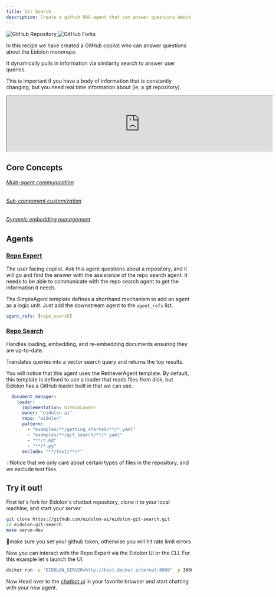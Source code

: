 ```yaml
---
title: Git Search
description: Create a github RAG agent that can answer questions about a git repository
---
```


<div>
  <a href="https://github.com/eidolon-ai/eidolon-git-search">
    <img style="display: inline-block;" alt="GitHub Repository" src="https://img.shields.io/badge/eidolon-Git%20Search-blue?style=flat&logo=github">
  </a>
  <a href="https://github.com/eidolon-ai/eidolon-git-search/fork">
    <img style="display: inline-block;" alt="GitHub Forks" src="https://img.shields.io/badge/fork-grey?style=flat&logo=forgejo&logoColor=white">
  </a>
</div>


In this recipe we have created a GitHub copilot who can answer questions about the Eidolon monorepo.

It dynamically pulls in information via similarity search to answer user queries.

This is important if you have a body of information that is constantly changing, but you need real time information about (ie, a git repository).

<iframe width="720"
src="https://www.youtube.com/embed/INOjIWMX4mY">
</iframe>

## Core Concepts
###### [Multi-agent communication](/docs/references/communication)
###### [Sub-component customization](/docs/references/communication)
###### [Dynamic embedding management](/docs/components/retriever_agent)

## Agents
### [Repo Expert](https://github.com/eidolon-ai/eidolon-git-search/blob/main/resources/repo_expert.yaml)
The user facing copilot. Ask this agent questions about a repository, and it will go and find the answer with the
assistance of the repo search agent. It needs to be able to communicate with the repo search agent to get the 
information it needs.

The SimpleAgent template defines a shorthand mechanism to add an agent as a logic unit. Just add the downstream agent 
to the `agent_refs` list.
```yaml
agent_refs: [repo_search]
```

### [Repo Search](https://github.com/eidolon-ai/eidolon-git-search/blob/main/resources/repo_search.yaml)
Handles loading, embedding, and re-embedding documents ensuring they are up-to-date.

Translates queries into a vector search query and returns the top results.

You will notice that this agent uses the RetrieverAgent template. By default, this template is defined to use 
a loader that reads files from disk, but Eidolon has a GitHub loader built in that we can use.
```yaml
  document_manager:
    loader:
      implementation: GitHubLoader
      owner: "eidolon-ai"
      repo: "eidolon"
      pattern:
        - "examples/**/getting_started/**/*.yaml"
        - "examples/**/git_search/**/*.yaml"
        - "**/*.md"
        - "**/*.py"
      exclude: "**/test/**/*"
```
💡Notice that we only care about certain types of files in the repository, and we exclude test files.

## Try it out!

First let's fork for Eidolon's chatbot repository, clone it to your local machine, and start your server.
```bash
git clone https://github.com/eidolon-ai/eidolon-git-search.git
cd eidolon-git-search
make serve-dev
```

🚨make sure you set your github token, otherwise you will hit rate limit errors

Now you can interact with the Repo Expert via the Eidolon UI or the CLI. For this example let's launch the UI.

```bash
docker run -e "EIDOLON_SERVER=http://host.docker.internal:8080" -p 3000:3000 eidolonai/webui:latest
```

Now Head over to the [chatbot ui](http://localhost:3000/eidolon-apps/sp/agent-rag) in your favorite browser and start chatting with your new agent.
